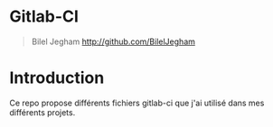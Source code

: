# Gitlab-CI

> Bilel Jegham 
> http://github.com/BilelJegham


# Introduction
Ce repo propose différents fichiers gitlab-ci que j'ai utilisé dans mes différents projets.